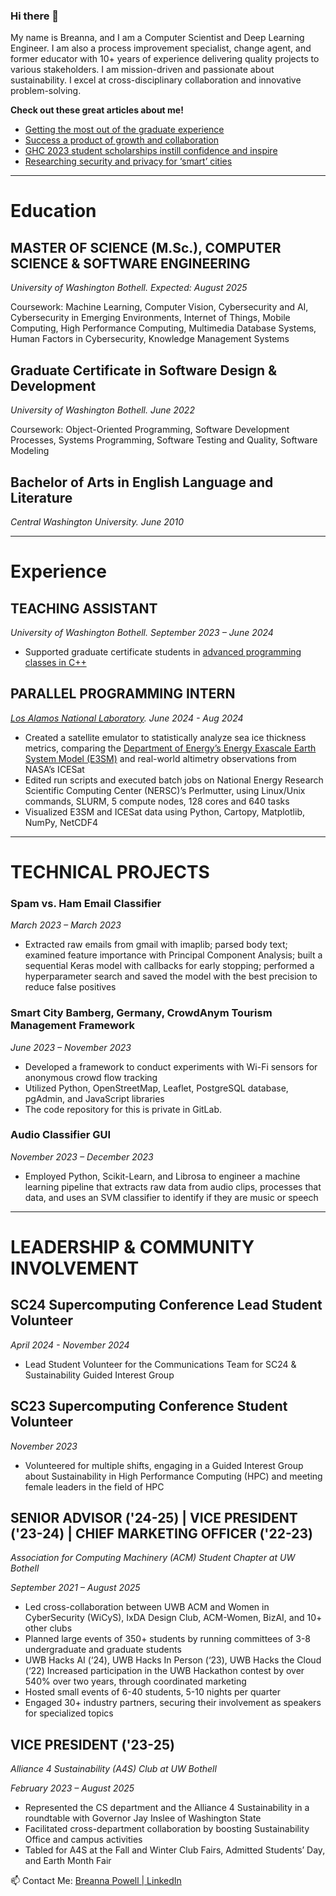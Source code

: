 ### Hi there 👋

My name is Breanna, and I am a Computer Scientist and Deep Learning Engineer. I am also a process improvement specialist, change agent, and former educator with 10+ years of experience delivering quality projects to various stakeholders. I am mission-driven and passionate about sustainability. I excel at cross-disciplinary collaboration and innovative problem-solving.

**Check out these great articles about me!**
* [Getting the most out of the graduate experience](https://www.uwb.edu/news/2024/12/06/how-to-get-the-most-out-of-the-graduate-experience)
* [Success a product of growth and collaboration](https://www.uwb.edu/news/2024/05/24/success-a-product-of-growth-and-collaboration)
* [GHC 2023 student scholarships instill confidence and inspire](https://www.uwb.edu/stem/news/2023/12/08/ghc-2023-student-scholarships-instill-confidence-and-inspire)
* [Researching security and privacy for ‘smart’ cities ](https://www.uwb.edu/news/2023/10/13/researching-security-and-privacy-for-smart-cities)

---
# Education
## MASTER OF SCIENCE (M.Sc.), COMPUTER SCIENCE & SOFTWARE ENGINEERING
_University of Washington Bothell. Expected: August 2025_

Coursework: Machine Learning, Computer Vision, Cybersecurity and AI, Cybersecurity in Emerging Environments, Internet of Things, Mobile Computing, High Performance Computing, Multimedia Database Systems,  Human Factors in Cybersecurity, Knowledge Management Systems

## Graduate Certificate in Software Design & Development
_University of Washington Bothell. June 2022_

Coursework: Object-Oriented Programming, Software Development Processes, Systems Programming, Software Testing and Quality, Software Modeling

## Bachelor of Arts in English Language and Literature
_Central Washington University. June 2010_

---
# Experience

## TEACHING ASSISTANT
__University of Washington Bothell._ September 2023 – June 2024_
* Supported graduate certificate students in [advanced programming classes in C++](https://www.uwb.edu/stem/graduate/gcsdd)

## PARALLEL PROGRAMMING INTERN
_[Los Alamos National Laboratory](h[ttps://wwwgoogle.com](https://www.lanl.gov/engage/organizations/xcp/parallel-computing-summer-research-internship)). June 2024 - Aug 2024_
* Created a satellite emulator to statistically analyze sea ice thickness metrics, comparing the [Department of Energy’s Energy Exascale Earth System Model (E3SM)](https://github.com/E3SM-Project/E3SM) and real-world altimetry observations from NASA’s ICESat
* Edited run scripts and executed batch jobs on National Energy Research Scientific Computing Center (NERSC)’s Perlmutter, using Linux/Unix commands, SLURM, 5 compute nodes, 128 cores and 640 tasks
* Visualized E3SM and ICESat data using Python, Cartopy, Matplotlib, NumPy, NetCDF4

---

# TECHNICAL PROJECTS

### Spam vs. Ham Email Classifier
_March 2023 – March 2023_
* Extracted raw emails from gmail with imaplib; parsed body text; examined feature importance with Principal Component Analysis; built a sequential Keras model with callbacks for early stopping; performed a hyperparameter search and saved the model with the best precision to reduce false positives

### Smart City Bamberg, Germany, CrowdAnym Tourism Management Framework 
_June 2023 – November 2023_
* Developed a framework to conduct experiments with Wi-Fi sensors for anonymous crowd flow tracking
* Utilized Python, OpenStreetMap, Leaflet, PostgreSQL database, pgAdmin, and JavaScript libraries
* The code repository for this is private in GitLab.

### Audio Classifier GUI
_November 2023 – December 2023_
* Employed Python, Scikit-Learn, and Librosa to engineer a machine learning pipeline that extracts raw data from audio clips, processes that data, and uses an SVM classifier to identify if they are music or speech

---
# LEADERSHIP & COMMUNITY INVOLVEMENT

## SC24 Supercomputing Conference Lead Student Volunteer
_April 2024 - November 2024_
* Lead Student Volunteer for the Communications Team for SC24 & Sustainability Guided Interest Group

## SC23 Supercomputing Conference Student Volunteer
_November 2023_
* Volunteered for multiple shifts, engaging in a Guided Interest Group about Sustainability in High Performance Computing (HPC) and meeting female leaders in the field of HPC

## SENIOR ADVISOR ('24-25) | VICE PRESIDENT ('23-24) | CHIEF MARKETING OFFICER ('22-23) 
_Association for Computing Machinery (ACM) Student Chapter at UW Bothell_

_September 2021 – August 2025_

* Led cross-collaboration between UWB ACM and Women in CyberSecurity (WiCyS), IxDA Design Club, ACM-Women, BizAI, and 10+ other clubs
* Planned large events of 350+ students by running committees of 3-8 undergraduate and graduate students
* UWB Hacks AI (‘24), UWB Hacks In Person (‘23), UWB Hacks the Cloud (‘22)
Increased participation in the UWB Hackathon contest by over 540% over two years, through coordinated marketing
* Hosted small events of 6-40 students, 5-10 nights per quarter
* Engaged 30+ industry partners, securing their involvement as speakers for specialized topics

## VICE PRESIDENT ('23-25)
_Alliance 4 Sustainability (A4S) Club at UW Bothell_

_February 2023 – August 2025_

* Represented the CS department and the Alliance 4 Sustainability in a roundtable with Governor Jay Inslee of Washington State
* Facilitated cross-department collaboration by boosting Sustainability Office and campus activities
* Tabled for A4S at the Fall and Winter Club Fairs, Admitted Students’ Day, and Earth Month Fair

📫 Contact Me: [Breanna Powell | LinkedIn](https://www.linkedin.com/in/breanna-powell-wa/)
